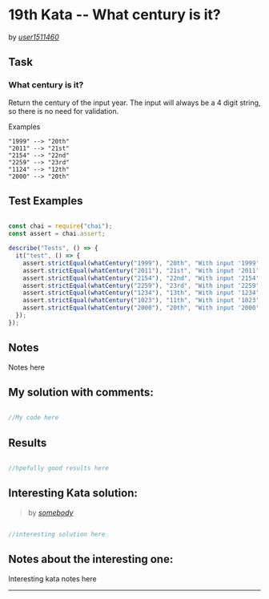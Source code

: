 # 19th Kata -- What century is it?





by *[user1511460](https://www.codewars.com/users/user1511460)*


## Task

### What century is it?


Return the century of the input year. The input will always be a 4 digit string, so there is no need for validation.

Examples

```
"1999" --> "20th"
"2011" --> "21st"
"2154" --> "22nd"
"2259" --> "23rd"
"1124" --> "12th"
"2000" --> "20th"
```


## Test Examples

```js

const chai = require("chai");
const assert = chai.assert;

describe("Tests", () => {
  it("test", () => {
    assert.strictEqual(whatCentury("1999"), "20th", "With input '1999' solution produced wrong output");
    assert.strictEqual(whatCentury("2011"), "21st", "With input '2011' solution produced wrong output");
    assert.strictEqual(whatCentury("2154"), "22nd", "With input '2154' solution produced wrong output");
    assert.strictEqual(whatCentury("2259"), "23rd", "With input '2259' solution produced wrong output");
    assert.strictEqual(whatCentury("1234"), "13th", "With input '1234' solution produced wrong output");
    assert.strictEqual(whatCentury("1023"), "11th", "With input '1023' solution produced wrong output");
    assert.strictEqual(whatCentury("2000"), "20th", "With input '2000' solution produced wrong output");
  });
});


```


## Notes

Notes here

## My solution with comments:

```js

//My code here

```


## Results

```js

//hpefully good results here

```

## Interesting Kata solution:
> by *[somebody](https://example.com)*

```js

//interesting solution here

```

## Notes about the interesting one:

Interesting kata notes here

---